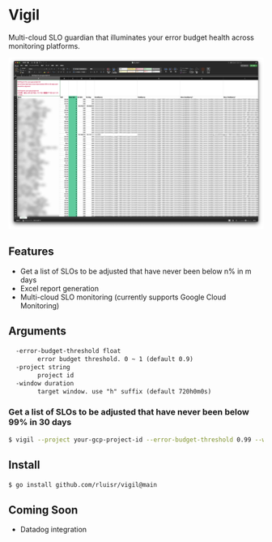 Vigil
=====

Multi-cloud SLO guardian that illuminates your error budget health across monitoring platforms.

![screenshot](./assets/excel.png)

## Features
- Get a list of SLOs to be adjusted that have never been below n% in m days
- Excel report generation
- Multi-cloud SLO monitoring (currently supports Google Cloud Monitoring)

## Arguments
```
  -error-budget-threshold float
        error budget threshold. 0 ~ 1 (default 0.9)
  -project string
        project id
  -window duration
        target window. use "h" suffix (default 720h0m0s)
```

### Get a list of SLOs to be adjusted that have never been below 99% in 30 days
```bash
$ vigil --project your-gcp-project-id --error-budget-threshold 0.99 --window 30d
```

## Install
```bash
$ go install github.com/rluisr/vigil@main
```

## Coming Soon
- Datadog integration
